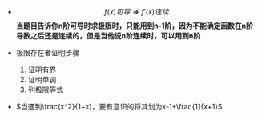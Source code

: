 - $$f(x) 可导 \nRightarrow f'(x)连续$$
**当题目告诉你n阶可导时求极限时，只能用到n-1阶，因为不能确定函数在n阶导数之后还是连续的，但是当他说n阶连续时，可以用到n阶**

- 极限存在者证明步骤
    1. 证明有界
    2. 证明单调
    3. 列极限等式

- $当遇到\frac{x^2}{1+x}，要有意识的将其划为x-1+\frac{1}{x+1}$